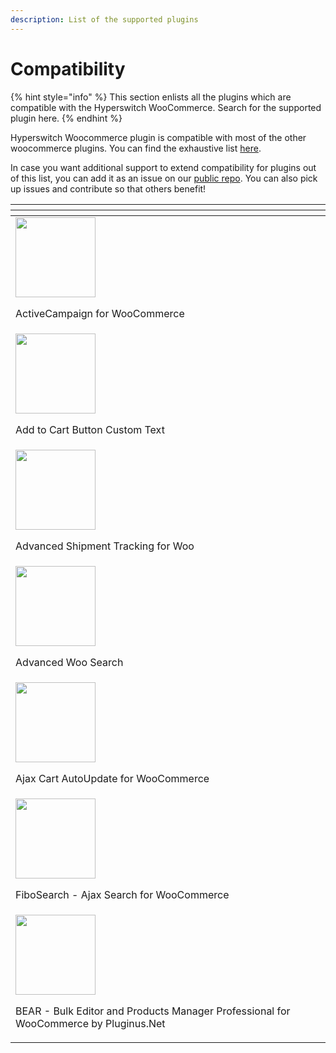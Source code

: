 ```yaml
---
description: List of the supported plugins
---
```


# Compatibility

{% hint style="info" %}
This section enlists all the plugins which are compatible with the Hyperswitch WooCommerce. Search for the supported plugin here.
{% endhint %}

Hyperswitch Woocommerce plugin is compatible with most of the other woocommerce plugins. You can find the exhaustive list [here](https://hyperswitch.io/docs/sdkIntegrations/wooCommercePlugin/wooCommerceCompatibility).

In case you want additional support to extend compatibility for plugins out of this list, you can add it as an issue on our [public repo](https://github.com/juspay/hyperswitch-woocommerce-plugin). You can also pick up issues and contribute so that others benefit!



<html lang="en">  <head>    <meta charset="UTF-8" />    <meta name="viewport" content="width=device-width, initial-scale=1.0" />    <title>Generate HTML Table</title>    <script src="./docs.js"></script>  </head>  <body>    <table data-view="cards">      <thead>        <tr>          <th></th>          <th></th>          <th></th>        </tr>        <tr>          <th></th>          <th></th>          <th></th>        </tr>      </thead>      <tbody>        <tr>          <td>            <img              src="https://ps.w.org/activecampaign-for-woocommerce/assets/icon-256x256.png?rev=1925389"              width="128px"              alt=""            />            <p>ActiveCampaign for WooCommerce</p>          </td>        </tr>        <tr>          <td>            <img              src="https://ps.w.org/add-to-cart-button-custom-text/assets/icon-128x128.png?rev=1339513"              width="128px"              alt=""            />            <p>Add to Cart Button Custom Text</p>          </td>        </tr>        <tr>          <td>            <img              src="https://ps.w.org/woo-advanced-shipment-tracking/assets/icon-128x128.png?rev=2166296"              width="128px"              alt=""            />            <p>Advanced Shipment Tracking for Woo</p>          </td>        </tr>        <tr>          <td>            <img              src="https://ps.w.org/advanced-woo-search/assets/icon-128x128.jpg?rev=2244825"              width="128px"              alt=""            />            <p>Advanced Woo Search</p>          </td>        </tr>        <tr>          <td>            <img              src="https://ps.w.org/ajax-cart-autoupdate-for-woocommerce/assets/icon.svg?rev=2085910"              width="128px"              alt=""            />            <p>Ajax Cart AutoUpdate for WooCommerce</p>          </td>        </tr>        <tr>          <td>            <img              src="https://ps.w.org/ajax-search-for-woocommerce/assets/icon-128x128.png?rev=2883754"              width="128px"              alt=""            />            <p>FiboSearch - Ajax Search for WooCommerce</p>          </td>        </tr>        <tr>          <td>            <img              src="https://ps.w.org/woo-bulk-editor/assets/icon-128x128.png?rev=2436838"              width="128px"              alt=""            />            <p>BEAR - Bulk Editor and Products Manager Professional for WooCommerce by Pluginus.Net</p>          </td>        </tr>      </tbody>    </table>  </body></html>
